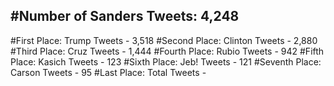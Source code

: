 #Number of Sanders Tweets: 4,248
---
#First Place: Trump Tweets - 3,518
#Second Place: Clinton Tweets - 2,880
#Third Place: Cruz Tweets - 1,444
#Fourth Place: Rubio Tweets - 942
#Fifth Place: Kasich Tweets - 123
#Sixth Place: Jeb! Tweets - 121
#Seventh Place: Carson Tweets - 95
#Last Place: Total Tweets -  
